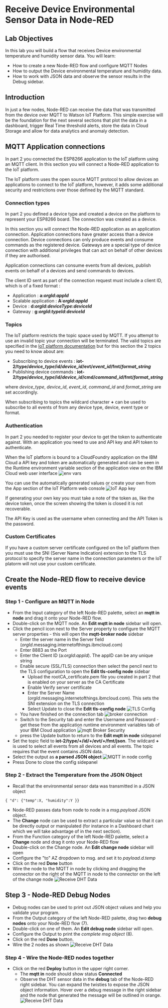 # Receive Device Environmental Sensor Data in Node-RED

## Lab Objectives

In this lab you will build a flow that receives Device environmental temperature and humidity sensor data.  You will learn:

- How to create a new Node-RED flow and configure MQTT Nodes
- How to output the Device environmental temperature and humidity data.
- How to work with JSON data and observe the sensor results in the Debug sidebar.

## Introduction

In just a few nodes, Node-RED can receive the data that was transmitted from the device over MQTT to Watson IoT Platform.  This simple exercise will be the foundation for the next several sections that plot the data in a dashboard, trigger Real Time threshold alerts, store the data in Cloud Storage and allow for data analytics and anomaly detection.

## MQTT Application connections

In part 2 you connected the ESP8266 application to the IoT platform using an MQTT client.  In this section you will connect a Node-RED application to the IoT platform.

The IoT platform uses the open source MQTT protocol to allow devices an applications to connect to the IoT platform, however, it adds some additional security and restrictions over those defined by the MQTT standard.  

### Connection types

In part 2 you defined a device type and created a device on the platform to represent your ESP8266 board.  The connection was created as a device.  

In this section you will connect the Node-RED application as an application connection.  Application connections have greater access than a device connection.  Device connections can only produce events and consume commands as the registered device.  Gateways are a special type of device connection with additional privileges that can act on behalf of other devices if they are authorised.

Application connections can consume events from all devices, publish events on behalf of a devices and send commands to devices.

The client ID sent as part of the connection request must include a client ID, which is of a fixed format :

- Application : **a:*orgId*:*appId***
- Scalable application : **A:*orgId*:*appId***
- Device : **d:*orgId*:*deviceType*:*deviceId***
- Gateway : **g:*orgId*:*typeId*:*deviceId***

### Topics

The IoT platform restricts the topic space used by MQTT.  If you attempt to use an invalid topic your connection will be terminated.  The valid topics are specified in the [IoT platform documentation](https://www.ibm.com/support/knowledgecenter/SSQP8H/iot/platform/applications/mqtt.html) but for this section the 2 topics you need to know about are:

- Subscribing to device events : **iot-2/type/*device_type*/id/*device_id*/evt/*event_id*/fmt/*format_string***
- Publishing device commands : **iot-2/type/*device_type*/id/*device_id*/cmd/*command_id*/fmt/*format_string***

where *device_type*, *device_id*, *event_id*, *command_id* and *format_string* are set accordingly.

When subscribing to topics the wildcard character **+** can be used to subscribe to all events of from any device type, device, event type or format.

### Authentication

In part 2 you needed to register your device to get the token to authenticate against.  With an application you need to use and API key and API token to authenticate.

When the IoT platform is bound to a CloudFoundry application on the IBM Cloud a API key and token are automatically generated and can be seen in the Runtime environment variable section of the application view on the IBM Cloud web user interface ![env vars](screenshots/app_IoTCredentials.png)

You can use the automatically generated values or create your own from the App section of the IoT Platform web console ![IoT App key](screenshots/generateKey.png)

If generating your own key you must take a note of the token as, like the device token, once the screen showing the token is closed it is not recoverable.

The API Key is used as the username when connecting and the API Token is the password.

### Custom Certificates

If you have a custom server certificate configured on the IoT platform then you must use the SNI (Server Name Indication) extension to the TLS protocol to specify the server name in the connection parameters or the IoT platorm will not use your custom certificate.

## Create the Node-RED flow to receive device events

### Step 1 - Configure an MQTT in Node

- From the Input category of the left Node-RED palette, select an **mqtt in node** and drag it onto your Node-RED flow.
- Double-click on the MQTT node. An **Edit mqtt in node** sidebar will open.
- Click the pencil icon next to the Server property to configure the MQTT server properties - this will open the **mqtt-broker node** sidebar
  - Enter the server name in the Server field (*orgId*.messaging.internetofthings.ibmcloud.com)
  - Enter 8883 as the Port
  - Enter the Client ID (a:*orgId*:*appId*).  The appID can be any unique string
  - Enable secure (SSL/TLS) connection then select the pencil next to the TLS configuration to open the **Edit tls-config node** sidebar
    - Upload the rootCA_certificate.pem file you created in part 2 that is enabled on your server as the CA Certificate
    - Enable Verify server certificate
    - Enter the Server Name (*orgId*.messaging.internetofthings.ibmcloud.com).  This sets the SNI extension on the TLS connection
    - Select Update to close the **Edit tls-config node** ![TLS Config](screenshots/TLSconfig.png)
  - You have finished on the connection tab ![broker connection](screenshots/mqttBrokerConnection.png)
  - Switch to the Security tab and enter the Username and Password - get these from the application runtime environment variables tab of your IBM Cloud application ![mqtt Broker Security](screenshots/mqttBrokerSecurity.png)
  - press the Update button to return to the **Edit mqtt in node** sidepanel
- Set the topic field to **iot-2/type/+/id/+/evt/+/fmt/json**.  The wildcard **+** is used to select all events from all devices and all events.  The topic requires that the event contains JSON data.
- Select the output as **a parsed JSON object** ![MQTT in node config](screenshots/mqttInNodeConfig.png)
- Press Done to close the config sidepanel

### Step 2 - Extract the Temperature from the JSON Object

- Recall that the environmental sensor data was transmitted in a JSON object

 ```{ "d": {"temp":X, "humidity":Y }}```

- Node-RED passes data from node to node in a *msg.payload* JSON object.
- The **Change** node can be used to extract a particular value so that it can be directly output or manipulated (for instance in a Dashboard chart which we will take advantage of in the next section).
- From the Function category of the left Node-RED palette, select a **Change** node and drag it onto your Node-RED flow
- Double-click on the Change node. An **Edit change node** sidebar will open
- Configure the "to" AZ dropdown to msg. and set it to *payload.d.temp*
- Click on the red **Done** button
- Wire the node to the MQTT in node by clicking and dragging the connector on the right of the MQTT in node to the connector on the left of the change node
 ![Receive DHT Data](screenshots/ESP8266-ReceiveDHTdata-Changenode.png)

## Step 3 - Node-RED Debug Nodes

- Debug nodes can be used to print out JSON object values and help you validate your program.
- From the Output category of the left Node-RED palette, drag two **debug nodes** onto your Node-RED flow (7).
- Double-click on one of them. An **Edit debug node** sidebar will open.
- Configure the Output to print the *complete msg object* (8).
- Click on the red **Done** button.
- Wire the 2 nodes as shown
 ![Receive DHT Data](screenshots/ESP8266-ReceiveDHTdata-Debugnode.png)

### Step 4 - Wire the Node-RED nodes together

- Click on the red **Deploy** button in the upper right corner.
  - The **mqtt in** node should show status **Connected**
  - Observe the DHT sensor data in the **debug** tab of the Node-RED right sidebar.  You can expand the twisties to expose the JSON object information. Hover over a debug message in the right sidebar and the node that generated the message will be outlined in orange.
  ![Receive DHT Data](screenshots/ESP8266-ReceiveDHTdata-Deploy.png)
